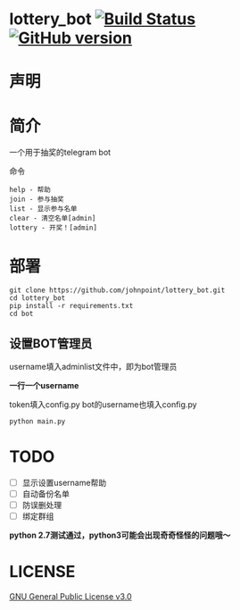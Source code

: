 # lottery_bot  [![Build Status](https://travis-ci.org/johnpoint/lottery_bot.svg?branch=master)](https://travis-ci.org/johnpoint/lottery_bot) [![GitHub version](https://badge.fury.io/gh/johnpoint%2Flottery_bot.svg)](https://badge.fury.io/gh/johnpoint%2Flottery_bot)

# 声明 #

# 简介 #

一个用于抽奖的telegram bot

命令

```
help - 帮助
join - 参与抽奖
list - 显示参与名单
clear - 清空名单[admin]
lottery - 开奖！[admin]
```

# 部署 #

```
git clone https://github.com/johnpoint/lottery_bot.git
cd lottery_bot
pip install -r requirements.txt
cd bot
```

## 设置BOT管理员 ##

username填入adminlist文件中，即为bot管理员

**一行一个username**

token填入config.py
bot的username也填入config.py

```
python main.py
```

# TODO #

- [ ] 显示设置username帮助
- [ ] 自动备份名单
- [ ] 防误删处理
- [ ] 绑定群组

**python 2.7测试通过，python3可能会出现奇奇怪怪的问题哦～**

# LICENSE #

[GNU General Public License v3.0](https://github.com/johnpoint/lottery_bot/blob/master/LICENSE)
